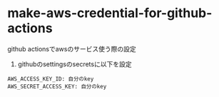 # make-aws-credential-for-github-actions
github actionsでawsのサービス使う際の設定
1. githubのsettingsのsecretsに以下を設定
```
AWS_ACCESS_KEY_ID: 自分のkey
AWS_SECRET_ACCESS_KEY: 自分のkey
```